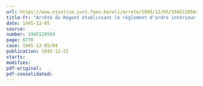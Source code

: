 ```yaml
---
url: https://www.ejustice.just.fgov.be/eli/arrete/1945/12/05/1945120504/justel
title-fr: "Arrêté du Régent établissant le règlement d'ordre intérieur du conseil de guerre permanent à Mons"
date: 1945-12-05
source:
number: 1945120504
page: 8770
case: 1945-12-05/04
publication: 1945-12-22
starts:
modifies:
pdf-original:
pdf-consolidated:
---
```


